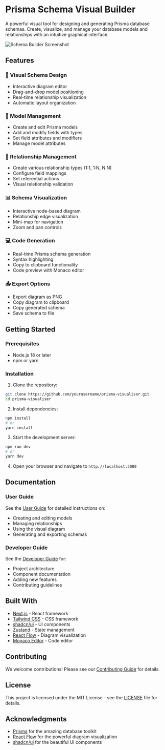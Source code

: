 # Prisma Schema Visual Builder

A powerful visual tool for designing and generating Prisma database schemas. Create, visualize, and manage your database models and relationships with an intuitive graphical interface.

![Schema Builder Screenshot](public/screenshot.png)

## Features

### 🎨 Visual Schema Design
- Interactive diagram editor
- Drag-and-drop model positioning
- Real-time relationship visualization
- Automatic layout organization

### 📝 Model Management
- Create and edit Prisma models
- Add and modify fields with types
- Set field attributes and modifiers
- Manage model attributes

### 🔗 Relationship Management
- Create various relationship types (1:1, 1:N, N:N)
- Configure field mappings
- Set referential actions
- Visual relationship validation

### 📊 Schema Visualization
- Interactive node-based diagram
- Relationship edge visualization
- Mini-map for navigation
- Zoom and pan controls

### 💻 Code Generation
- Real-time Prisma schema generation
- Syntax highlighting
- Copy to clipboard functionality
- Code preview with Monaco editor

### 📤 Export Options
- Export diagram as PNG
- Copy diagram to clipboard
- Copy generated schema
- Save schema to file

## Getting Started

### Prerequisites
- Node.js 18 or later
- npm or yarn

### Installation
1. Clone the repository:
```bash
git clone https://github.com/yourusername/prisma-visualiser.git
cd prisma-visualiser
```

2. Install dependencies:
```bash
npm install
# or
yarn install
```

3. Start the development server:
```bash
npm run dev
# or
yarn dev
```

4. Open your browser and navigate to `http://localhost:3000`

## Documentation

### User Guide
See the [User Guide](docs/user-guide.md) for detailed instructions on:
- Creating and editing models
- Managing relationships
- Using the visual diagram
- Generating and exporting schemas

### Developer Guide
See the [Developer Guide](docs/developer-guide.md) for:
- Project architecture
- Component documentation
- Adding new features
- Contributing guidelines

## Built With
- [Next.js](https://nextjs.org/) - React framework
- [Tailwind CSS](https://tailwindcss.com/) - CSS framework
- [shadcn/ui](https://ui.shadcn.com/) - UI components
- [Zustand](https://github.com/pmndrs/zustand) - State management
- [React Flow](https://reactflow.dev/) - Diagram visualization
- [Monaco Editor](https://microsoft.github.io/monaco-editor/) - Code editor

## Contributing
We welcome contributions! Please see our [Contributing Guide](docs/developer-guide.md#contributing) for details.

## License
This project is licensed under the MIT License - see the [LICENSE](LICENSE) file for details.

## Acknowledgments
- [Prisma](https://www.prisma.io/) for the amazing database toolkit
- [React Flow](https://reactflow.dev/) for the powerful diagram visualization
- [shadcn/ui](https://ui.shadcn.com/) for the beautiful UI components
